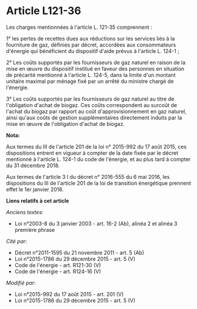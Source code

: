# Article L121-36

Les charges mentionnées à l'article L. 121-35 comprennent : 

1° les pertes de recettes dues aux réductions sur les services liés à la fourniture de gaz, définies par décret, accordées
aux consommateurs d'énergie qui bénéficient du dispositif d'aide prévus à l'article L. 124-1 ;

2° Les coûts supportés par les fournisseurs de gaz naturel en raison de la mise en œuvre du dispositif institué en faveur des
personnes en situation de précarité mentionné à l'article L. 124-5, dans la limite d'un montant unitaire maximal par ménage
fixé par un arrêté du ministre chargé de l'énergie. 

3° Les coûts supportés par les fournisseurs de gaz naturel au titre de l'obligation d'achat de biogaz. Ces coûts
correspondent au surcoût de l'achat du biogaz par rapport au coût d'approvisionnement en gaz naturel, ainsi qu'aux coûts de
gestion supplémentaires directement induits par la mise en œuvre de l'obligation d'achat de biogaz.

**Nota:**

Aux termes du III de l'article 201 de la loi n° 2015-992 du 17 août 2015, ces dispositions entrent en vigueur à compter de la
date fixée par le décret mentionné à l'article L. 124-1 du code de l'énergie, et au plus tard à compter du 31 décembre 2018.

Aux termes de l'article 3 I du décret n° 2016-555 du 6 mai 2016, les dispositions du III de l'article 201 de la loi de
transition énergétique prennent effet le 1er janvier 2018.

**Liens relatifs à cet article**

_Anciens textes_:

  - Loi n°2003-8 du 3 janvier 2003 - art. 16-2 (Ab), alinéa 2 et alinéa 3 première phrase

_Cité par_:

  - Décret n°2011-1595 du 21 novembre 2011 - art. 5 (Ab)
  - Loi n°2015-1786 du 29 décembre 2015 - art. 5 (V)
  - Code de l'énergie - art. R121-30 (V)
  - Code de l'énergie - art. R124-16 (V)

_Modifié par_:

  - Loi n°2015-992 du 17 août 2015 - art. 201 (V)
  - Loi n°2015-1786 du 29 décembre 2015 - art. 5 (V)
